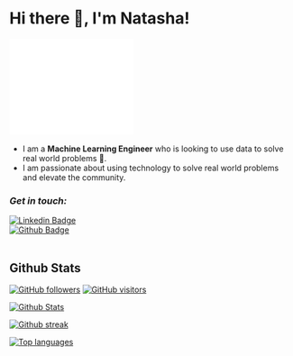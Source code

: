<h1>Hi there 👋, I'm Natasha!</h1>

<!--
**natbernard/natbernard** is a ✨ _special_ ✨ repository because its `README.md` (this file) appears on your GitHub profile.
-->

<!-- <img src=""> this is another way you can add in images-->
<img src="https://github.com/natbernard/natbernard/blob/main/Hello.gif" width="220px" height="170px">

<!-- 
![](https://github.com/natbernard/natbernard/blob/main/Hello.gif) 
-->

- I am a **Machine Learning Engineer** who is looking to use data to solve real world problems 🚀.
- I am passionate about using technology to solve real world problems and elevate the community.

### *Get in touch:*
[![Linkedin Badge](https://img.shields.io/badge/-natashabernard-0072b1?style=flat&logo=Linkedin&logoColor=white&link=https://www.linkedin.com/in/natasha-bernard/)](https://www.linkedin.com/in/natasha-bernard/) <br>
[![Github Badge](https://img.shields.io/badge/-natbernard-grey?style=flat&logo=github&logoColor=white&link=https://github.com/natbernard/)](https://github.com/natbernard/) <br>
<a href="https://twitter.com/_natbernard" target="blank"><img align="center" src="https://github.com/mishmanners/MishManners/blob/master/socials/twitter%20(2).png" title = "Twitter" alt="" height="30" /></a>



## Github Stats

[![GitHub followers](https://img.shields.io/github/followers/natbernard?&logo=github)](https://github.com/natbernard?tab=followers) [![GitHub visitors](https://visitor-badge.laobi.icu/badge?page_id=natbernard)](https://github.com/natbernard)<br>

[![Github Stats](https://github-readme-stats.vercel.app/api?username=natbernard&theme=blue-green)](https://github.com/natbernard/github-readme-stats)<br>

[![Github streak](https://github-readme-streak-stats.herokuapp.com/?user=natbernard&theme=blue-green)](https://github.com/natbernard/github-readme-streak-stats)

[![Top languages](https://github-readme-stats.vercel.app/api/top-langs/?username=natbernard&theme=blue-green)](https://github.com/natbernard/github-readme-stats)<br>

